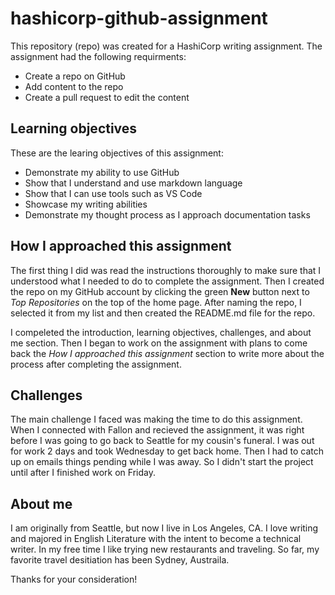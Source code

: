 # hashicorp-github-assignment

This repository (repo) was created for a HashiCorp writing assignment. The assignment had the following requirments:
  - Create a repo on GitHub
  - Add content to the repo
  - Create a pull request to edit the content
  
 ## Learning objectives
 These are the learing objectives of this assignment:
 - Demonstrate my ability to use GitHub
 - Show that I understand and use markdown language
 - Show that I can use tools such as VS Code
 - Showcase my writing abilities
 - Demonstrate my thought process as I approach documentation tasks
 
 ## How I approached this assignment
 
 The first thing I did was read the instructions thoroughly to make sure that I understood what I needed to do to complete the assignment. Then I created the repo on my GitHub account by clicking the green **New** button next to *Top Repositories* on the top of the home page. After naming the repo, I selected it from my list and then created the README.md file for the repo.
 
 I compeleted the introduction, learning objectives, challenges, and about me section. Then I began to work on the assignment with plans to come back the *How I approached this assignment* section to write more about the process after completing the assignment.
 
 ## Challenges
 
 The main challenge I faced was making the time to do this assignment. When I connected with Fallon and recieved the assignment, it was right before I was going to go back to Seattle for my cousin's funeral. I was out for work 2 days and took Wednesday to get back home. Then I had to catch up on emails things pending while I was away. So I didn't start the project until after I finished work on Friday. 
 
 ## About me
  I am originally from Seattle, but now I live in Los Angeles, CA. I love writing and majored in English Literature with the intent to become a technical writer. In my free time I like trying new restaurants and traveling. So far, my favorite travel desitiation has been Sydney, Austraila. 

Thanks for your consideration!

